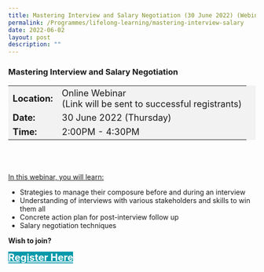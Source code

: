 ```yaml
---
title: Mastering Interview and Salary Negotiation (30 June 2022) (Webinar)
permalink: /Programmes/lifelong-learning/mastering-interview-salary
date: 2022-06-02
layout: post
description: ""
---
```


### Mastering Interview and Salary Negotiation ###

<table  style="font-size:130%; background-color:#f2f2f2">
	<tbody>
		<tr>
			 <td><b>Location:</b></td><td>Online Webinar<br>(Link will be sent to successful registrants)</td>
		</tr>
		<tr>
		 <td><b>Date:</b> </td><td>30 June 2022 (Thursday)</td>
		</tr>
		<tr>
			<td> <b>Time:</b> </td><td>2:00PM - 4:30PM</td>
		</tr>
	</tbody>
</table>

<div style="padding:35px 0 0 0">
	<p><u>In this webinar, you will learn:</u></p>
	<ul>
		<li>Strategies to manage their composure before and during an interview</li>
		<li>Understanding of interviews with various stakeholders and skills to win them all</li>
		<li>Concrete action plan for post-interview follow up</li>
		<li>Salary negotiation techniques</li>
	</ul>
</div>

<b>Wish to join?</b>
<div>
	<a href="https://go.gov.sg/vs-300622" style="font-size:20px; width:35%; height:60px; background-color:#0899AA; color:white" class="bp-button"><b>Register Here</b></a>
</div>